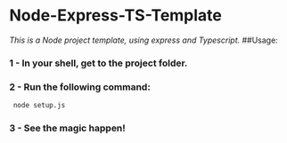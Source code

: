 # Node-Express-TS-Template

*This is a Node project template, using express and Typescript.*
##Usage:
### 1 - In your shell, get to the project folder.

### 2 - Run the following command:
```bash
 node setup.js
```

### 3 - See the magic happen!
